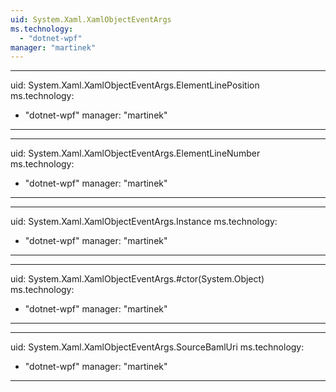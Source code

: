```yaml
---
uid: System.Xaml.XamlObjectEventArgs
ms.technology: 
  - "dotnet-wpf"
manager: "martinek"
---
```


---
uid: System.Xaml.XamlObjectEventArgs.ElementLinePosition
ms.technology: 
  - "dotnet-wpf"
manager: "martinek"
---

---
uid: System.Xaml.XamlObjectEventArgs.ElementLineNumber
ms.technology: 
  - "dotnet-wpf"
manager: "martinek"
---

---
uid: System.Xaml.XamlObjectEventArgs.Instance
ms.technology: 
  - "dotnet-wpf"
manager: "martinek"
---

---
uid: System.Xaml.XamlObjectEventArgs.#ctor(System.Object)
ms.technology: 
  - "dotnet-wpf"
manager: "martinek"
---

---
uid: System.Xaml.XamlObjectEventArgs.SourceBamlUri
ms.technology: 
  - "dotnet-wpf"
manager: "martinek"
---
